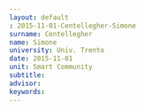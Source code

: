 ```yaml
---
layout: default 
: 2015-11-01-Centellegher-Simone
surname: Centellegher
name: Simone
university: Univ. Trento
date: 2015-11-01
unit: Smart Community
subtitle: 
advisor: 
keywords: 
---
```


